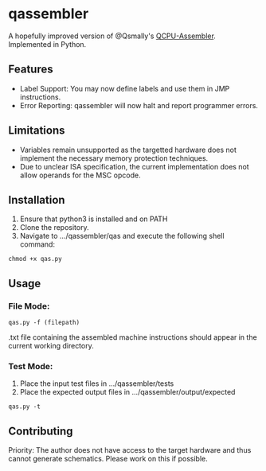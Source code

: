 # qassembler

A hopefully improved version of @Qsmally's [QCPU-Assembler](https://github.com/QSmally/QCPU-Assembler). Implemented in Python.

## Features

* Label Support: You may now define labels and use them in JMP instructions.
* Error Reporting: qassembler will now halt and report programmer errors.

## Limitations

* Variables remain unsupported as the targetted hardware does not implement the necessary memory protection techniques.
* Due to unclear ISA specification, the current implementation does not allow operands for the MSC opcode.

## Installation

1. Ensure that python3 is installed and on PATH
2. Clone the repository.
3. Navigate to .../qassembler/qas and execute the following shell command:
```
chmod +x qas.py
```

## Usage

### File Mode:
```
qas.py -f (filepath)
```
.txt file containing the assembled machine instructions should appear in the current working directory.

### Test Mode:
1. Place the input test files in .../qassembler/tests
2. Place the expected output files in .../qassembler/output/expected
```
qas.py -t 
```
## Contributing

Priority: The author does not have access to the target hardware and thus cannot generate schematics. Please work on this if possible.
